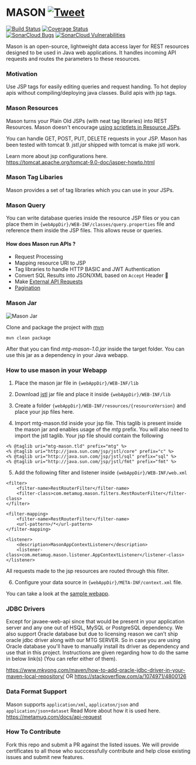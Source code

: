 # MASON [![Tweet](https://img.shields.io/twitter/url/http/shields.io.svg?style=social)](https://twitter.com/intent/tweet?text=All%20New%20Way%20of%20Writing%20REST%20APIs&url=https://metamug.com/console&via=themetamug&hashtags=REST,API,MySQL,developers)

[![Build Status](https://travis-ci.org/metamug/mason.svg?branch=master)](https://travis-ci.org/metamug/mason) [![Coverage Status](https://coveralls.io/repos/github/metamug/mason/badge.svg?branch=develop)](https://coveralls.io/github/metamug/mason?branch=develop)  
 [![SonarCloud Bugs](https://sonarcloud.io/api/project_badges/measure?project=metamug_mason&metric=bugs)](https://sonarcloud.io/component_measures/metric/reliability_rating/list?id=metamug_mason)
 [![SonarCloud Vulnerabilities](https://sonarcloud.io/api/project_badges/measure?project=metamug_mason&metric=vulnerabilities)](https://sonarcloud.io/component_measures/metric/security_rating/list?id=metamug_mason)

Mason is an open-source, lightweight data access layer for REST resources designed to be used in Java web applications. It handles incoming API requests and routes the parameters to these resources.

### Motivation

Use JSP tags for easily editing queries and request handing. To hot deploy apis without compiling/deploying java classes. Build apis with jsp tags.

### Mason Resources

Mason turns your Plain Old JSPs (with neat tag libraries) into REST Resources. Mason doesn't encourage [using scriptlets in Resource JSPs](http://balusc.omnifaces.org/2010/07/how-to-avoid-java-code-in-jsp-files.html).

You can handle GET, POST, PUT, DELETE requests in your JSP. Mason has been tested with tomcat 9. *jstl.jar* shipped with tomcat is make jstl work.

Learn more about jsp configurations here.
https://tomcat.apache.org/tomcat-9.0-doc/jasper-howto.html

### Mason Tag Libaries

Mason provides a set of tag libraries which you can use in your JSPs.

### Mason Query

You can write database queries inside the resource JSP files or you can place them in `{webAppDir}/WEB-INF/classes/query.properties` file and reference them inside the JSP files. This allows reuse or queries.

#### How does Mason run APIs ?

- Request Processing
- Mapping resource URI to JSP
- Tag libraries to handle HTTP BASIC and JWT Authentication
- Convert SQL Results into JSON/XML based on `Accept` Header 🌟
- Make <a href="https://metamug.com/docs/xrequest" target="_blank">External API Requests</a>
- <a href="https://metamug.com/docs/request-parameters#pagination-parameters" target="_blank">Pagination</a>

### Mason Jar

![Mason Jar](http://www.hamptonart.com/image/cache/data/2015WEBPHOTOS/PS0927_MasonJar_BL-500x500.jpg)

Clone and package the project with <a href="https://maven.apache.org/download.cgi" target="_blank">mvn</a>

```
mvn clean package
```
After that you can find *mtg-mason-1.0.jar* inside the target folder. You can use this jar as a dependency in your Java webapp.

### How to use mason in your Webapp

1. Place the mason jar file in `{webAppDir}/WEB-INF/lib` 

2. Download [jstl](http://www.java2s.com/Code/Jar/j/Downloadjstl12jar.htm) jar file and place it inside `{webAppDir}/WEB-INF/lib`

3. Create a folder `{webAppDir}/WEB-INF/resources/{resourceVersion}` and place your jsp files here.

4. Import mtg-mason.tld inside your jsp file. This taglib is present inside the mason jar and enables usage of the *mtg* prefix. You will also need to import the jstl taglib. Your jsp file should contain the following
```  
<% @taglib uri="mtg-mason.tld" prefix="mtg" %>
<% @taglib uri="http://java.sun.com/jsp/jstl/core" prefix="c" %>
<% @taglib uri="http://java.sun.com/jsp/jstl/sql" prefix="sql" %>
<% @taglib uri="http://java.sun.com/jsp/jstl/fmt" prefix="fmt" %>
```

5. Add the following filter and listener inside `{webAppDir}/WEB-INF/web.xml`
```
<filter>
    <filter-name>RestRouterFilter</filter-name>
    <filter-class>com.metamug.mason.filters.RestRouterFilter</filter-class>
</filter>

<filter-mapping>
    <filter-name>RestRouterFilter</filter-name>
    <url-pattern>/*</url-pattern>
</filter-mapping>

<listener>
    <description>MasonAppContextListener</description>
    <listener-class>com.metamug.mason.listener.AppContextListener</listener-class>
</listener>
```
All requests made to the jsp resources are routed through this filter. 

6. Configure your data source in `{webAppDir}/META-INF/context.xml` file.

You can take a look at the [sample webapp](https://github.com/metamug/mason-sample).

### JDBC Drivers

Except for javaee-web-api since that would be present in your application server and any one out of HSQL, MySQL or PostgreSQL dependency.
We also support Oracle database but due to licensing reason we can't ship oracle jdbc driver along with our MTG SERVER.
So in case you are using Oracle database you'll have to manually install its driver as dependency and use that in this project.
Instructions are given regarding how to do the same in below link(s) (You can refer either of them).

https://www.mkyong.com/maven/how-to-add-oracle-jdbc-driver-in-your-maven-local-repository/
					OR
https://stackoverflow.com/a/1074971/4800126

### Data Format Support

Mason supports `application/xml`, `applicaton/json` and `application/json+dataset` 
Read More about how it is used here.
https://metamug.com/docs/api-request

### How To Contribute

Fork this repo and submit a PR against the listed issues. We will provide certificates to all those who succcessfully contribute and help close existing issues and submit new features. 
